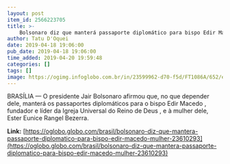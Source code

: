 ```yaml
---
layout: post
item_id: 2566223705
title: >-
    Bolsonaro diz que manterá passaporte diplomático para bispo Edir Macedo e mulher
author: Tatu D'Oquei
date: 2019-04-18 19:06:00
pub_date: 2019-04-18 19:06:00
time_added: 2019-04-20 19:59:48
categories: []
tags: []
image: https://ogimg.infoglobo.com.br/in/23599962-d70-f5d/FT1086A/652/edirmacedo.jpg
---
```


BRASÍLIA — O presidente Jair Bolsonaro afirmou que, no que depender dele, manterá os passaportes diplomáticos para o bispo Edir Macedo , fundador e líder da Igreja Universal do Reino de Deus , e à mulher dele, Ester Eunice Rangel Bezerra.

**Link:** [https://oglobo.globo.com/brasil/bolsonaro-diz-que-mantera-passaporte-diplomatico-para-bispo-edir-macedo-mulher-23610293](https://oglobo.globo.com/brasil/bolsonaro-diz-que-mantera-passaporte-diplomatico-para-bispo-edir-macedo-mulher-23610293)

